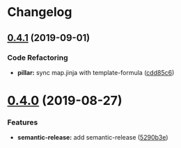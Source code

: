 # Changelog

## [0.4.1](https://github.com/saltstack-formulas/timezone-formula/compare/v0.4.0...v0.4.1) (2019-09-01)


### Code Refactoring

* **pillar:** sync map.jinja with template-formula ([cdd85c6](https://github.com/saltstack-formulas/timezone-formula/commit/cdd85c6))

# [0.4.0](https://github.com/saltstack-formulas/timezone-formula/compare/v0.3.3...v0.4.0) (2019-08-27)


### Features

* **semantic-release:** add semantic-release ([5290b3e](https://github.com/saltstack-formulas/timezone-formula/commit/5290b3e))
